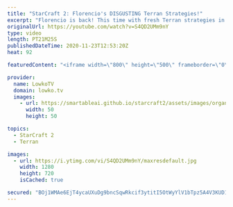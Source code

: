 ```yaml
---
title: "StarCraft 2: Florencio's DISGUSTING Terran Strategies!"
excerpt: "Florencio is back! This time with fresh Terran strategies in StarCraft 2.   Become a YouTube member: https://lowko.tv/join Support my work on Patreon: http://www.patreon.com/lowkotv  My second channel: http://lowko.tv/morelowko Lowko Merch: http://lowko.tv/merch  Be part of the community on Discord:"
originalUrl: https://youtube.com/watch?v=S4QD2UMm9nY
type: video
length: PT21M25S
publishedDateTime: 2020-11-23T12:53:20Z
heat: 92

featuredContent: "<iframe width=\"800\" height=\"500\" frameborder=\"0\" src=\"https://www.youtube.com/embed/S4QD2UMm9nY\" allow=\"accelerometer; autoplay; encrypted-media; gyroscope; picture-in-picture\" allowfullscreen></iframe>"

provider:
  name: LowkoTV
  domain: lowko.tv
  images:
    - url: https://smartableai.github.io/starcraft2/assets/images/organizations/lowko.tv-50x50.jpg
      width: 50
      height: 50

topics:
  - StarCraft 2
  - Terran

images:
  - url: https://i.ytimg.com/vi/S4QD2UMm9nY/maxresdefault.jpg
    width: 1280
    height: 720
    isCached: true

secured: "BOj1WMAe6EjT4ycaUXuDg9bncSqwRkcif3ytitI5OtWyYlV1bTpz5A4V3KUD14DnYgYcPa9nMRYKWjQbeVw4OBq68NjBvDhYNZEpE2YYXnIFvHgwNC4H+FwhzgOkUSe34D73CM8LtlCvzRr+YlzRoCn7+iQAf3m3lkwQc1Mu5jOlwxPTvI4WAyTlMJ5p61qfsWO44eWlBdz14ca2fcSshB5/mACrhJf6ND8bnNys61Z7rn3WXMojyrvqkh//N/VivfpAyyPYEoWFd+dh9TEIZI5z5IjzjLowZvWbGKl4g1XtDKoTEXHpzCweiNKklZ9FhwgzjP7VggvD5RNJpXm0woS3eTVaaUHegt78RlKNdsaMNoWtP4ZZqFqRgYHsJYzZNx4uIvma+IuJOwXqhM+4VnAZ5KNAHxRtuFuzb3/VnfLZ3rsOoymeLo+a1Hy7ruGm;ySt9U7Mk6XMHP0lOTlHiXg=="
---
```


